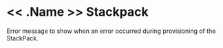 # << .Name >> Stackpack
Error message to show when an error occurred during provisioning of the StackPack.
